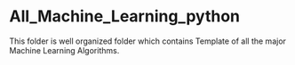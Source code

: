 # All_Machine_Learning_python

This folder is well organized folder which contains Template of all the major Machine Learning Algorithms.

